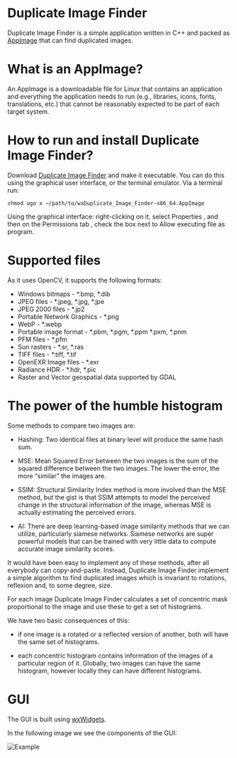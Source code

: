 # Duplicate Image Finder

Duplicate Image Finder is a simple application written in C++ and packed
as [AppImage](https://appimage.org/) that can find duplicated images.

# What is an AppImage?

An AppImage is a downloadable file for Linux that contains an application and everything the application needs to run (e.g., libraries, icons, fonts, translations, etc.) that cannot be reasonably expected to be part of each target system.

# How to run and install Duplicate Image Finder?

Download [Duplicate Image Finder](https://github.com/volatilflerovium/Duplicate_Image_Finder/raw/main/wxDuplicate_Image_Finder-x86_64.AppImage) and make it executable. 
You can do this using the graphical user interface, or the terminal emulator. 
Via a terminal run:
```
chmod ugo x ~/path/to/wxDuplicate_Image_Finder-x86_64.AppImage
```
Using the graphical interface: right-clicking on it, select Properties , 
and then on the Permissions tab , check the box next to Allow executing file as program.

# Supported files
As it uses OpenCV, it supports the following formats:

* Windows bitmaps - *.bmp, *.dib
* JPEG files - *.jpeg, *.jpg, *.jpe
* JPEG 2000 files - *.jp2
* Portable Network Graphics - *.png
* WebP - *.webp
* Portable image format - *.pbm, *.pgm, *.ppm *.pxm, *.pnm
* PFM files - *.pfm
* Sun rasters - *.sr, *.ras
* TIFF files - *.tiff, *.tif
* OpenEXR Image files - *.exr
* Radiance HDR - *.hdr, *.pic
* Raster and Vector geospatial data supported by GDAL

# The power of the humble histogram

Some methods to compare two images are:

*	Hashing:
		Two identical files at binary level will produce the same hash sum.

*	MSE:
		Mean Squared Error between the two images is the sum of the squared difference between the two images. The lower the error, the more “similar” the images are.

*	SSIM:
		Structural Similarity Index method is more involved than the MSE method, 
		but the gist is that SSIM attempts to model the perceived change in the 
		structural information of the image, whereas MSE is actually estimating 
		the perceived errors.

*	AI:
		There are deep learning-based image similarity methods that we can utilize, particularly siamese networks. Siamese networks are super powerful models that can be trained with very little data to compute accurate image similarity scores.

It would have been easy to implement any of these methods, after all everybody can
copy-and-paste. Instead, Duplicate Image Finder implement a simple algorithm to find duplicated
images which is invariant to rotations, reflexion and, to some degree, size.

For each image Duplicate Image Finder calculates a set of concentric mask
proportional to the image and use these to get a set of histograms.

We have two basic consequences of this:

* if one image is a rotated or a reflected version of another, both 
will have the same set of histograms.

* each concentric histogram contains information of the images of a particular
region of it. Globally, two images can have the same histogram, however
locally they can have different histograms.

# GUI

The GUI is built using [wxWidgets](https://www.wxwidgets.org).

In the following image we see the components of the GUI:

![Example](http://103.102.44.126/img/dpf0.png)
